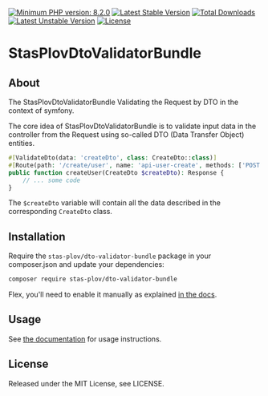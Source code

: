 [![Minimum PHP version: 8.2.0](https://img.shields.io/badge/php-8.2.0%2B-blue.svg)](https://packagist.org/packages/stas-plov/dto-validator-bundle)
[![Latest Stable Version](http://poser.pugx.org/stas-plov/dto-validator-bundle/v)](https://packagist.org/packages/stas-plov/dto-validator-bundle) 
[![Total Downloads](http://poser.pugx.org/stas-plov/dto-validator-bundle/downloads)](https://packagist.org/packages/stas-plov/dto-validator-bundle) 
[![Latest Unstable Version](http://poser.pugx.org/stas-plov/dto-validator-bundle/v/unstable)](https://packagist.org/packages/stas-plov/dto-validator-bundle) 
[![License](http://poser.pugx.org/stas-plov/dto-validator-bundle/license)](https://packagist.org/packages/stas-plov/dto-validator-bundle) 

# StasPlovDtoValidatorBundle

## About 

The StasPlovDtoValidatorBundle Validating the Request by DTO in the context of symfony.

The core idea of StasPlovDtoValidatorBundle is to validate input data in the controller from the Request
using so-called DTO (Data Transfer Object) entities.


```php
#[ValidateDto(data: 'createDto', class: CreateDto::class)]
#[Route(path: '/create/user', name: 'api-user-create', methods: ['POST'])]
public function createUser(CreateDto $createDto): Response {
	// ... some code
}
```

The `$createDto` variable will contain all the data described in the corresponding `CreateDto` class.

## Installation

Require the `stas-plov/dto-validator-bundle` package in your composer.json and update your dependencies:

```bash
composer require stas-plov/dto-validator-bundle
```

Flex, you'll need to enable it manually as explained [in the docs][1].

## Usage

See [the documentation][2] for usage instructions.

## License

Released under the MIT License, see LICENSE.

[1]: https://symfony.com/doc/current/setup/flex.html
[2]: ./Resources//doc//HowToUse.md
